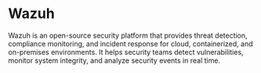 # Wazuh
Wazuh is an open-source security platform that provides threat detection, compliance monitoring, and incident response for cloud, containerized, and on-premises environments. It helps security teams detect vulnerabilities, monitor system integrity, and analyze security events in real time.
